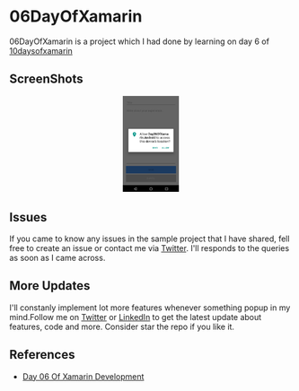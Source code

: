 # 06DayOfXamarin
06DayOfXamarin is a  project which I had done by learning on day 6 of  [10daysofxamarin](https://10daysofxamarin.blog)

## ScreenShots 

<p align="center">
<img src="https://github.com/shankarmadeshvaran/10DaysOfXamarin/blob/master/Day06OfXamarin/ScreenShots/Screen1.png" width="20%" height="25%"/>
</p>

## Issues
If you came to know any issues in the sample project that I have shared, fell free to create an issue or contact me via 
[Twitter](https://twitter.com/Shankar__am). I'll responds to the queries as soon as I came across. 
## More Updates
I'll constanly implement lot more features whenever something popup in my mind.Follow me on [Twitter](https://twitter.com/Shankar__am) or [LinkedIn](https://www.linkedin.com/in/shankar-mathesh) to get the latest update about features, code and more. Consider star the repo if you like it. 

## References
- [Day 06 Of Xamarin Development](https://10daysofxamarin.blog/2019/03/07/day-6/)

